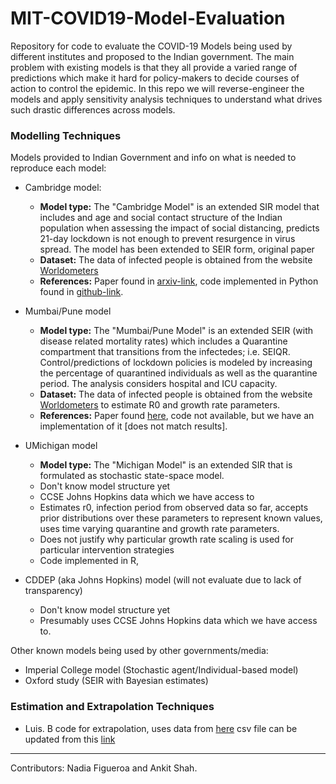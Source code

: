 # MIT-COVID19-Model-Evaluation

Repository for code to evaluate the COVID-19 Models being used by different institutes and proposed to the Indian government. The main problem with existing models is that they all provide a varied range of predictions which make it hard for policy-makers to decide courses of action to control the epidemic. In this repo we will reverse-engineer the models and apply sensitivity analysis techniques to understand what drives such drastic differences across models.

### Modelling Techniques
Models provided to Indian Government and info on what is needed to reproduce each model:   
* Cambridge model: 
  * **Model type:** The "Cambridge Model" is an extended SIR model that includes and age and social contact structure of the Indian population when assessing the impact of social distancing, predicts 21-day lockdown is not enough to prevent resurgence in virus spread. The model has been extended to SEIR form, original paper 
  * **Dataset:** The data of infected people is obtained from the website [Worldometers](https://www.worldometers.info/coronavirus/)
  * **References:** Paper found in [arxiv-link](https://arxiv.org/pdf/2003.12055.pdf), code implemented in Python found in [github-link](https://github.com/rajeshrinet/pyross).
  
* Mumbai/Pune model
  * **Model type:** The "Mumbai/Pune Model" is an extended SEIR (with disease related mortality rates) which includes a Quarantine compartment that transitions from the infectedes; i.e. SEIQR. Control/predictions of lockdown policies is modeled by increasing the percentage of quarantined individuals as well as the quarantine period. The analysis considers hospital and ICU capacity.
  * **Dataset:** The data of infected people is obtained from the website [Worldometers](https://www.worldometers.info/coronavirus/) to estimate R0 and growth rate parameters. 
  * **References:** Paper found [here](https://www.sciencedirect.com/science/article/pii/S0377123720300605?via%3Dihub), code not available, but we have an implementation of it [does not match results].
  
* UMichigan model 
  * **Model type:** The "Michigan Model" is an extended SIR that is formulated as stochastic state-space model. 
  * Don't know model structure yet
  * CCSE Johns Hopkins data which we have access to
  * Estimates r0, infection period from observed data so far, accepts prior distributions over these parameters to represent known values, uses time varying quarantine and growth rate parameters. 
  * Does not justify why particular growth rate scaling is used for particular intervention strategies
  * Code implemented in R, 

* CDDEP (aka Johns Hopkins) model (will not evaluate due to lack of transparency)
  * Don't know model structure yet
  * Presumably uses CCSE Johns Hopkins data which we have access to.

Other known models being used by other governments/media:
 * Imperial College model (Stochastic agent/Individual-based model)
 * Oxford study (SEIR with Bayesian estimates)

### Estimation and Extrapolation Techniques
* Luis. B code for extrapolation, uses data from [here](https://hgis.uw.edu/virus/) csv file can be updated from this [link](https://github.com/jakobzhao/virus/blob/master/assets/virus.csv)

---
Contributors: Nadia Figueroa and Ankit Shah.

